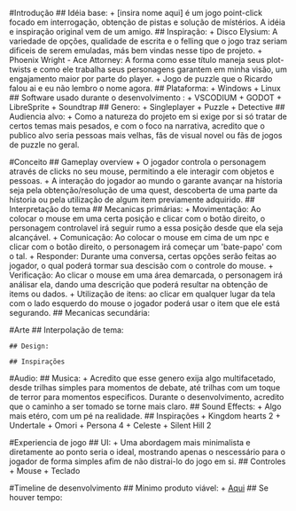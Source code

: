 #Introdução
    ## Idéia base: 
        + [insira nome aqui] é um jogo point-click focado em interrogação, obtenção de pistas e solução de místérios. A idéia e inspiração original vem de um amigo.
    ## Inspiração:
        + Disco Elysium: A variedade de opções, qualidade de escrita e o felling que o jogo traz seriam dificeis de serem emuladas, más bem vindas nesse tipo de projeto.
        + Phoenix Wright - Ace Attorney: A forma como esse título maneja seus plot-twists e como ele trabalha seus personagens garantem em minha visão, um engajamento maior por parte do player.
        + Jogo de puzzle que o Ricardo falou ai e eu não lembro o nome agora.
    ## Plataforma:
        + Windows
        + Linux
    ## Software usado durante o desenvolvimento :
        + VSCODIUM
        + GODOT
        + LibreSprite
        + Soundtrap
    ## Genero:
        + Singleplayer
        + Puzzle
        + Detective
    ## Audiencia alvo:
        + Como a natureza do projeto em si exige por si só tratar de certos temas mais pesados, e com o foco na narrativa, acredito que o publico alvo seria pessoas mais velhas, fâs de visual novel ou fãs de jogos de puzzle no geral.

#Conceito
    ## Gameplay overview
        + O jogador controla o personagem através de clicks no seu mouse, permitindo a ele interagir com objetos e pessoas.
        + A interação do jogador ao mundo o garante avançar na hístoria seja pela obtenção/resolução de uma quest, descoberta de uma parte da hístoria ou pela utilização de algum item previamente adquirido.
    ## Interpretação do tema
    ## Mecanicas primárias:
        + Movimentação: Ao colocar o mouse em uma certa posição e clicar com o botão direito, o personagem controlavel irá seguir rumo a essa posição desde que ela seja alcançável.
        + Comunicação: Ao colocar o mouse em cima de um npc e clicar com o botão direito, o personagem irá começar um 'bate-papo' com o tal.
        + Responder: Durante uma conversa, certas opções serão feitas ao jogador, o qual poderá tormar sua descisão com o controle do mouse.
        + Verificação: Ao clicar o mouse em uma área demarcada, o personagem irá análisar ela, dando uma descrição que poderá resultar na obtenção de items ou dados.
        + Utilização de itens: ao clicar em qualquer lugar da tela com o lado esquerdo do mouse o jogador poderá usar o item que ele está segurando.
    ## Mecanicas secundária:

#Arte
    ## Interpolação de tema:

    ## Design:

    ## Inspirações

#Audio:
    ## Musica:
        + Acredito que esse genero exija algo multifacetado, desde trilhas simples para momentos de debate, até trilhas com um toque de terror para momentos especificos. Durante o desenvolvimento, acredito que o caminho a ser tomado se torne mais claro.
    ## Sound Effects:
        + Algo mais etéro, com um pé na realidade.
    ## Inspirações
        + Kingdom hearts 2
        + Undertale
        + Omori
        + Persona 4
        + Celeste
        + Silent Hill 2

#Experiencia de jogo
    ## UI:
        + Uma abordagem mais minimalista e diretamente ao ponto seria o ideal, mostrando apenas o nescessário para o jogador de forma simples afim de não distrai-lo do jogo em si.
    ## Controles
        + Mouse
        + Teclado

#Timeline de desenvolvimento
    ## Minimo produto viável:
        + [Aqui](https://1drv.ms/x/c/7bc6bd79fc2499b4/EWEL1rmTP1RPrc6P4h7jalUBcRJjTjn7v5zYYjkyZvRqgg?e=v8Nqkj)
    ## Se houver tempo: